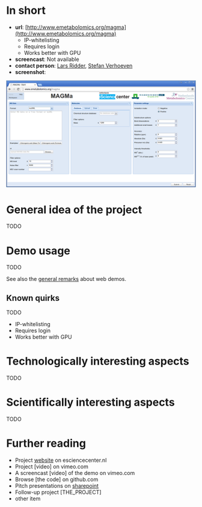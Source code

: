 # In short

- **url**: [http://www.emetabolomics.org/magma](http://www.emetabolomics.org/magma)
   - IP-whitelisting
   - Requires login
   - Works better with GPU
- **screencast**: Not available
- **contact person**: [Lars Ridder](https://www.esciencecenter.nl/profile/dr.-lars-ridder), [Stefan Verhoeven](https://www.esciencecenter.nl/profile/ing.-stefan-verhoeven)
- **screenshot**: 
 
![screenshot](/demos/emetabolomics/screencapture-demo-emetabolomics.png "emetabolomics demo screenshot")

# General idea of the project

TODO

# Demo usage

TODO

See also the [general remarks](/doc/demo-usage-general-remarks.md) about web demos.

## Known quirks

TODO

- IP-whitelisting
- Requires login
- Works better with GPU


# Technologically interesting aspects

TODO

# Scientifically interesting aspects

TODO

# Further reading

- Project [website](https://vimeo.com/109444671) on esciencecenter.nl
- Project [video] on vimeo.com
- A screencast [video] of the demo on vimeo.com
- Browse [the code] on github.com
- Pitch presentations on [sharepoint](https://nlesc.sharepoint.com/Shared%20Documents/Forms/AllItems.aspx?RootFolder=%2FShared%20Documents%2FNLeSC%20Project%20Presentations%2FCurrent%2FeMetabolomics&FolderCTID=0x0120004EB0DBA245A10041AA401E78745EB1B1&View=%7B2CC9F224-02CB-49B5-9DBB-C97AE29C8572%7D)
- Follow-up project [THE_PROJECT]
- other item







